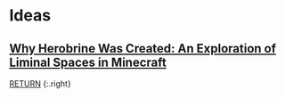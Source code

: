 # Ideas

## [Why Herobrine Was Created: An Exploration of Liminal Spaces in Minecraft](/ideas/herobrine)

[RETURN](/)
{:.right}
